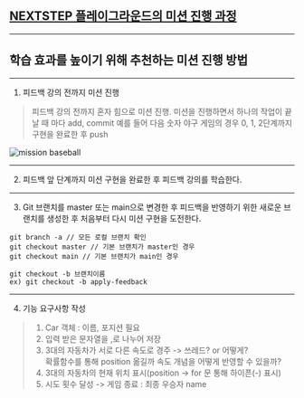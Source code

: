 ## [NEXTSTEP 플레이그라운드의 미션 진행 과정](https://github.com/next-step/nextstep-docs/blob/master/playground/README.md)

---
## 학습 효과를 높이기 위해 추천하는 미션 진행 방법

---
1. 피드백 강의 전까지 미션 진행 
> 피드백 강의 전까지 혼자 힘으로 미션 진행. 미션을 진행하면서 하나의 작업이 끝날 때 마다 add, commit
> 예를 들어 다음 숫자 야구 게임의 경우 0, 1, 2단계까지 구현을 완료한 후 push

![mission baseball](https://raw.githubusercontent.com/next-step/nextstep-docs/master/playground/images/mission_baseball.png)

---
2. 피드백 앞 단계까지 미션 구현을 완료한 후 피드백 강의를 학습한다.

---
3. Git 브랜치를 master 또는 main으로 변경한 후 피드백을 반영하기 위한 새로운 브랜치를 생성한 후 처음부터 다시 미션 구현을 도전한다.

```
git branch -a // 모든 로컬 브랜치 확인
git checkout master // 기본 브랜치가 master인 경우
git checkout main // 기본 브랜치가 main인 경우

git checkout -b 브랜치이름
ex) git checkout -b apply-feedback
```

---

4. 기능 요구사항 작성

> 1. Car 객체 : 이름, 포지션 필요
> 2. 입력 받은 문자열을 ,로 나누어 저장
> 3. 3대의 자동차가 서로 다른 속도로 경주 -> 쓰레드? or 어떻게?   
> 확률함수를 통해 position 옮길까
> 속도 개념을 어떻게 반영할 수 있을까?
> 4. 3대의 자동차의 현재 위치 표시(position -> for 문 통해 하이픈(-) 표시)
> 5. 시도 횟수 달성 -> 게임 종료 : 최종 우승자 name

